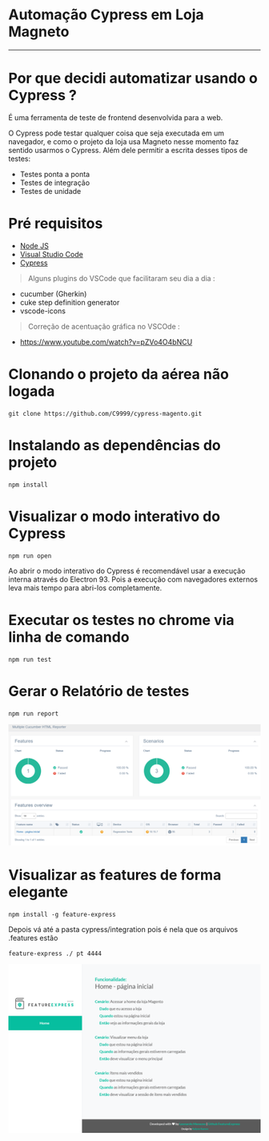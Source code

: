 # Automação Cypress em Loja Magneto

***

# Por que decidi automatizar usando o Cypress ?
É uma ferramenta de teste de frontend desenvolvida para a web.

O Cypress pode testar qualquer coisa que seja executada em um navegador, e como o projeto da loja usa  Magneto nesse momento faz sentido usarmos o Cypress. Além dele permitir a escrita desses tipos de testes:

* Testes ponta a ponta
* Testes de integração
* Testes de unidade

# Pré requisitos

* [Node JS](https://nodejs.org/en/download/)
* [Visual Studio Code](https://code.visualstudio.com/download)
* [Cypress](https://www.cypress.io/)

> Alguns plugins do VSCode que facilitaram seu dia a dia :
- cucumber (Gherkin)
- cuke step definition generator
- vscode-icons

> Correção de acentuação gráfica no VSCOde :
- https://www.youtube.com/watch?v=pZVo4O4bNCU

# Clonando o projeto da aérea não logada
```
git clone https://github.com/C9999/cypress-magento.git
```

# Instalando as dependências do projeto
```
npm install
```

# Visualizar o modo interativo do Cypress
```
npm run open
```
Ao abrir o modo interativo do Cypress é recomendável usar a execução interna através do Electron 93. Pois a execução com navegadores externos leva mais tempo para abri-los completamente.

# Executar os testes no chrome via linha de comando
```
npm run test
```

# Gerar o Relatório de testes
```
npm run report
```
![Screenshot](relatorio.png)

# Visualizar as features de forma elegante
```
npm install -g feature-express 
```
Depois vá até a pasta cypress/integration pois é nela que os arquivos .features estão

```
feature-express ./ pt 4444
```
![Screenshot](features.png)
